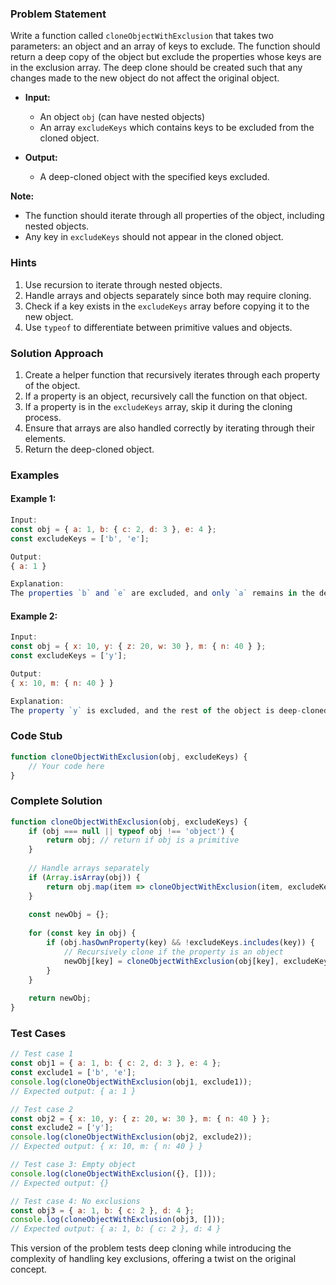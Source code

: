 ### Problem Statement

Write a function called `cloneObjectWithExclusion` that takes two parameters: an object and an array of keys to exclude. The function should return a deep copy of the object but exclude the properties whose keys are in the exclusion array. The deep clone should be created such that any changes made to the new object do not affect the original object.

- **Input:** 
  - An object `obj` (can have nested objects) 
  - An array `excludeKeys` which contains keys to be excluded from the cloned object.

- **Output:** 
  - A deep-cloned object with the specified keys excluded.

**Note:**
- The function should iterate through all properties of the object, including nested objects.
- Any key in `excludeKeys` should not appear in the cloned object.

### Hints
1. Use recursion to iterate through nested objects.
2. Handle arrays and objects separately since both may require cloning.
3. Check if a key exists in the `excludeKeys` array before copying it to the new object.
4. Use `typeof` to differentiate between primitive values and objects.

### Solution Approach

1. Create a helper function that recursively iterates through each property of the object.
2. If a property is an object, recursively call the function on that object.
3. If a property is in the `excludeKeys` array, skip it during the cloning process.
4. Ensure that arrays are also handled correctly by iterating through their elements.
5. Return the deep-cloned object.

### Examples

#### Example 1:
```js
Input:
const obj = { a: 1, b: { c: 2, d: 3 }, e: 4 };
const excludeKeys = ['b', 'e'];

Output:
{ a: 1 }

Explanation:
The properties `b` and `e` are excluded, and only `a` remains in the deep clone.
```

#### Example 2:
```js
Input:
const obj = { x: 10, y: { z: 20, w: 30 }, m: { n: 40 } };
const excludeKeys = ['y'];

Output:
{ x: 10, m: { n: 40 } }

Explanation:
The property `y` is excluded, and the rest of the object is deep-cloned.
```

### Code Stub

```js
function cloneObjectWithExclusion(obj, excludeKeys) {
    // Your code here
}
```

### Complete Solution

```js
function cloneObjectWithExclusion(obj, excludeKeys) {
    if (obj === null || typeof obj !== 'object') {
        return obj; // return if obj is a primitive
    }
  
    // Handle arrays separately
    if (Array.isArray(obj)) {
        return obj.map(item => cloneObjectWithExclusion(item, excludeKeys));
    }
  
    const newObj = {};
  
    for (const key in obj) {
        if (obj.hasOwnProperty(key) && !excludeKeys.includes(key)) {
            // Recursively clone if the property is an object
            newObj[key] = cloneObjectWithExclusion(obj[key], excludeKeys);
        }
    }
  
    return newObj;
}
```

### Test Cases

```js
// Test case 1
const obj1 = { a: 1, b: { c: 2, d: 3 }, e: 4 };
const exclude1 = ['b', 'e'];
console.log(cloneObjectWithExclusion(obj1, exclude1)); 
// Expected output: { a: 1 }

// Test case 2
const obj2 = { x: 10, y: { z: 20, w: 30 }, m: { n: 40 } };
const exclude2 = ['y'];
console.log(cloneObjectWithExclusion(obj2, exclude2)); 
// Expected output: { x: 10, m: { n: 40 } }

// Test case 3: Empty object
console.log(cloneObjectWithExclusion({}, [])); 
// Expected output: {}

// Test case 4: No exclusions
const obj3 = { a: 1, b: { c: 2 }, d: 4 };
console.log(cloneObjectWithExclusion(obj3, [])); 
// Expected output: { a: 1, b: { c: 2 }, d: 4 }
```

This version of the problem tests deep cloning while introducing the complexity of handling key exclusions, offering a twist on the original concept.